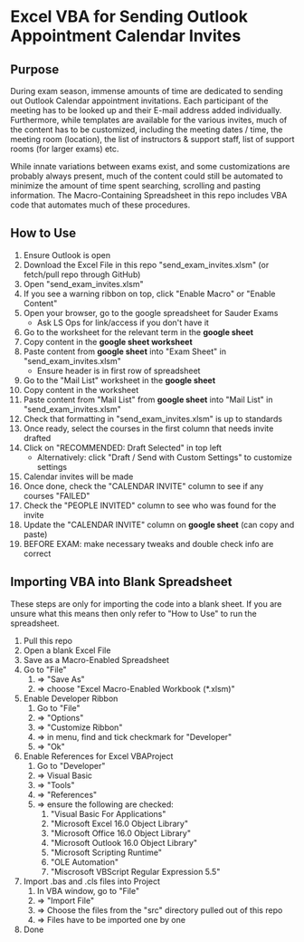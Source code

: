 # Excel VBA for Sending Outlook Appointment Calendar Invites

## Purpose

During exam season, immense amounts of time are dedicated to sending out 
Outlook Calendar appointment invitations. Each participant of the 
meeting has to be looked up and their E-mail address added individually. 
Furthermore, while templates are available for the various invites, much 
of the content has to be customized, including the meeting dates / time, 
the meeting room (location), the list of instructors & support staff, 
list of support rooms (for larger exams) etc. 

While innate variations 
between exams exist, and some customizations are probably always present, 
much of the content could still be automated to minimize the amount of time 
spent searching, scrolling and pasting information. The Macro-Containing 
Spreadsheet in this repo includes VBA code that automates much of these 
procedures.

## How to Use
1. Ensure Outlook is open
1. Download the Excel File in this repo "send_exam_invites.xlsm" 
(or fetch/pull repo through GitHub)
1. Open "send_exam_invites.xlsm"
1. If you see a warning ribbon on top, click "Enable Macro" or "Enable Content"
1. Open your browser, go to the google spreadsheet for Sauder Exams
    - Ask LS Ops for link/access if you don't have it
1. Go to the worksheet for the relevant term in the **google sheet**
1. Copy content in the **google sheet worksheet** 
1. Paste content from **google sheet** into "Exam Sheet" in "send_exam_invites.xlsm"
    - Ensure header is in first row of spreadsheet
1. Go to the "Mail List" worksheet in the **google sheet**
1. Copy content in the worksheet
1. Paste content from "Mail List" from **google sheet** 
into "Mail List" in "send_exam_invites.xlsm"
1. Check that formatting in "send_exam_invites.xlsm" is up to standards
1. Once ready, select the courses in the first column that needs invite drafted
1. Click on "RECOMMENDED: Draft Selected" in top left
    - Alternatively: click "Draft / Send with Custom Settings" to customize settings
1. Calendar invites will be made
1. Once done, check the "CALENDAR INVITE" column to see if any courses "FAILED"
1. Check the "PEOPLE INVITED" column to see who was found for the invite
1. Update the "CALENDAR INVITE" column on **google sheet** (can copy and paste)
1. BEFORE EXAM: make necessary tweaks and double check info are correct

## Importing VBA into Blank Spreadsheet
These steps are only for importing the code into a blank sheet. 
If you are unsure what this means then only refer to "How to Use" to run the spreadsheet.
1. Pull this repo
1. Open a blank Excel File
1. Save as a Macro-Enabled Spreadsheet
1. Go to "File"
    1. => "Save As"
    1. => choose "Excel Macro-Enabled Workbook (*.xlsm)"
1. Enable Developer Ribbon
    1. Go to "File"
    1. => "Options"
    1. => "Customize Ribbon"
    1. => in menu, find and tick checkmark for "Developer"
    1. => "Ok"
1. Enable References for Excel VBAProject
    1. Go to "Developer"
    1. => Visual Basic
    1. => "Tools"
    1. => "References"
    1. => ensure the following are checked:
        1. "Visual Basic For Applications"
        1. "Microsoft Excel 16.0 Object Library"
        1. "Microsoft Office 16.0 Object Library"
        1. "Microsoft Outlook 16.0 Object Library"
        1. "Microsoft Scripting Runtime"
        1. "OLE Automation"
        1. "Miscrosoft VBScript Regular Expression 5.5"
1. Import .bas and .cls files into Project
    1. In VBA window, go to "File"
    1. => "Import File"
    1. => Choose the files from the "src" directory pulled out of this repo
    1. => Files have to be imported one by one
1. Done
